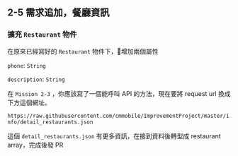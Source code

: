 ## 2-5 需求追加，餐廳資訊

### 擴充 `Restaurant` 物件

在原來已經寫好的 `Restaurant` 物件下，增加兩個屬性

`phone`: `String`  

`description`: `String`

在 `Mission 2-3` ，你應該寫了一個能呼叫 API 的方法，現在要將 request url 換成下方這個網址。

`https://raw.githubusercontent.com/cmmobile/ImprovementProject/master/info/detail_restaurants.json`

這個 `detail_restaurants.json` 有更多資訊，在接到資料後轉型成 restaurant array，完成後發 PR